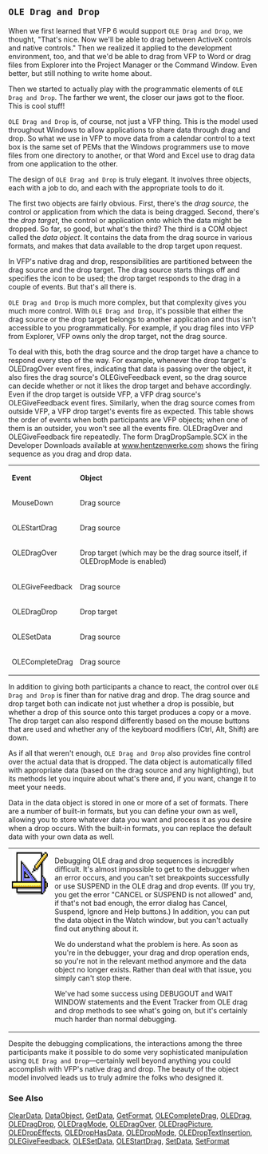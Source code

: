 ## `OLE Drag and Drop`

When we first learned that VFP 6 would support `OLE Drag and Drop`, we thought, "That's nice. Now we'll be able to drag between ActiveX controls and native controls." Then we realized it applied to the development environment, too, and that we'd be able to drag from VFP to Word or drag files from Explorer into the Project Manager or the Command Window. Even better, but still nothing to write home about.

Then we started to actually play with the programmatic elements of `OLE Drag and Drop`. The farther we went, the closer our jaws got to the floor. This is cool stuff!

`OLE Drag and Drop` is, of course, not just a VFP thing. This is the model used throughout Windows to allow applications to share data through drag and drop. So what we use in VFP to move data from a calendar control to a text box is the same set of PEMs that the Windows programmers use to move files from one directory to another, or that Word and Excel use to drag data from one application to the other.

The design of `OLE Drag and Drop` is truly elegant. It involves three objects, each with a job to do, and each with the appropriate tools to do it.

The first two objects are fairly obvious. First, there's the *drag source*, the control or application from which the data is being dragged. Second, there's the *drop target*, the control or application onto which the data might be dropped. So far, so good, but what's the third? The third is a COM object called the *data object*. It contains the data from the drag source in various formats, and makes that data available to the drop target upon request.

In VFP's native drag and drop, responsibilities are partitioned between the drag source and the drop target. The drag source starts things off and specifies the icon to be used; the drop target responds to the drag in a couple of events. But that's all there is.

`OLE Drag and Drop` is much more complex, but that complexity gives you much more control. With `OLE Drag and Drop`, it's possible that either the drag source or the drop target belongs to another application and thus isn't accessible to you programmatically. For example, if you drag files into VFP from Explorer, VFP owns only the drop target, not the drag source.

To deal with this, both the drag source and the drop target have a chance to respond every step of the way. For example, whenever the drop target's OLEDragOver event fires, indicating that data is passing over the object, it also fires the drag source's OLEGiveFeedback event, so the drag source can decide whether or not it likes the drop target and behave accordingly. Even if the drop target is outside VFP, a VFP drag source's OLEGiveFeedback event fires. Similarly, when the drag source comes from outside VFP, a VFP drop target's events fire as expected. This table shows the order of events when both participants are VFP objects; when one of them is an outsider, you won't see all the events fire. OLEDragOver and OLEGiveFeedback fire repeatedly. The form DragDropSample.SCX in the Developer Downloads available at <a href="http://www.hentzenwerke.com/" target="_blank">www.hentzenwerke.com</a> shows the firing sequence as you drag and drop data.

<table>
<tr>
  <td width="25%" valign="top">
  <p><b>Event</b></p>
  </td>
  <td width="75%" valign="top">
  <p><b>Object</b></p>
  </td>
 </tr>
<tr>
  <td width="25%" valign="top">
  <p>MouseDown</p>
  </td>
  <td width="75%" valign="top">
  <p>Drag source</p>
  </td>
 </tr>
<tr>
  <td width="25%" valign="top">
  <p>OLEStartDrag</p>
  </td>
  <td width="75%" valign="top">
  <p>Drag source</p>
  </td>
 </tr>
<tr>
  <td width="25%" valign="top">
  <p>OLEDragOver</p>
  </td>
  <td width="75%" valign="top">
  <p>Drop target (which may be the drag source itself, if OLEDropMode is enabled)</p>
  </td>
 </tr>
<tr>
  <td width="25%" valign="top">
  <p>OLEGiveFeedback</p>
  </td>
  <td width="75%" valign="top">
  <p>Drag source</p>
  </td>
 </tr>
<tr>
  <td width="25%" valign="top">
  <p>OLEDragDrop</p>
  </td>
  <td width="75%" valign="top">
  <p>Drop target</p>
  </td>
 </tr>
<tr>
  <td width="25%" valign="top">
  <p>OLESetData</p>
  </td>
  <td width="75%" valign="top">
  <p>Drag source</p>
  </td>
 </tr>
<tr>
  <td width="25%" valign="top">
  <p>OLECompleteDrag</p>
  </td>
  <td width="75%" valign="top">
  <p>Drag source</p>
  </td>
 </tr>
</table>

In addition to giving both participants a chance to react, the control over `OLE Drag and Drop` is finer than for native drag and drop. The drag source and drop target both can indicate not just whether a drop is possible, but whether a drop of this source onto this target produces a copy or a move. The drop target can also respond differently based on the mouse buttons that are used and whether any of the keyboard modifiers (Ctrl, Alt, Shift) are down. 

As if all that weren't enough, `OLE Drag and Drop` also provides fine control over the actual data that is dropped. The data object is automatically filled with appropriate data (based on the drag source and any highlighting), but its methods let you inquire about what's there and, if you want, change it to meet your needs. 

Data in the data object is stored in one or more of a set of formats. There are a number of built-in formats, but you can define your own as well, allowing you to store whatever data you want and process it as you desire when a drop occurs. With the built-in formats, you can replace the default data with your own data as well.

<table>
<tr>
  <td width="17%" valign="top">
<img border="0" width="94" height="93" src="design.gif">
  </td>
  <td width="83%">
  <p>Debugging OLE drag and drop sequences is incredibly difficult. It's almost impossible to get to the debugger when an error occurs, and you can't set breakpoints successfully or use SUSPEND in the OLE drag and drop events. (If you try, you get the error &quot;CANCEL or SUSPEND is not allowed&quot; and, if that's not bad enough, the error dialog has Cancel, Suspend, Ignore and Help buttons.) In addition, you can put the data object in the Watch window, but you can't actually find out anything about it.</p>
  <p>We do understand what the problem is here. As soon as you're in the debugger, your drag and drop operation ends, so you're not in the relevant method anymore and the data object no longer exists. Rather than deal with that issue, you simply can't stop there.</p>
  <p>We've had some success using DEBUGOUT and WAIT WINDOW statements and the Event Tracker from OLE drag and drop methods to see what's going on, but it's certainly much harder than normal debugging.</p>
  </td>
 </tr>
</table>

Despite the debugging complications, the interactions among the three participants make it possible to do some very sophisticated manipulation using `OLE Drag and Drop`&mdash;certainly well beyond anything you could accomplish with VFP's native drag and drop. The beauty of the object model involved leads us to truly admire the folks who designed it.

### See Also

[ClearData](s4g776.md), [DataObject](s4g770.md), [GetData](s4g776.md), [GetFormat](s4g778.md), [OLECompleteDrag](s4g824.md), [OLEDrag](s4g824.md), [OLEDragDrop](s4g823.md), [OLEDragMode](s4g825.md), [OLEDragOver](s4g823.md), [OLEDragPicture](s4g826.md), [OLEDropEffects](s4g827.md), [OLEDropHasData](s4g827.md), [OLEDropMode](s4g825.md), [OLEDropTextInsertion](s4g828.md), [OLEGiveFeedback](s4g826.md), [OLESetData](s4g829.md), [OLEStartDrag](s4g824.md), [SetData](s4g776.md), [SetFormat](s4g778.md)
